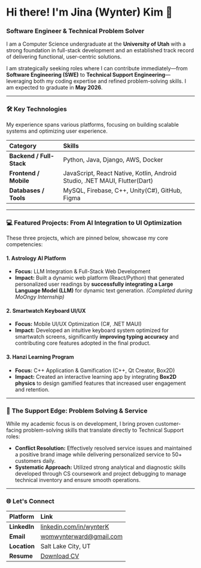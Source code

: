 # Hi there! I'm Jina (Wynter) Kim 👋

### **Software Engineer & Technical Problem Solver**

I am a Computer Science undergraduate at the **University of Utah** with a strong foundation in full-stack development and an established track record of delivering functional, user-centric solutions.

I am strategically seeking roles where I can contribute immediately—from **Software Engineering (SWE)** to **Technical Support Engineering**—leveraging both my coding expertise and refined problem-solving skills. I am expected to graduate in **May 2026**.

---

### 🛠️ **Key Technologies**

My experience spans various platforms, focusing on building scalable systems and optimizing user experience.

| Category | Skills |
| :--- | :--- |
| **Backend / Full-Stack** | Python, Java, Django, AWS, Docker |
| **Frontend / Mobile** | JavaScript, React Native, Kotlin, Android Studio, .NET MAUI, Flutter(Dart) |
| **Databases / Tools** | MySQL, Firebase, C++, Unity(C#), GitHub, Figma |

---

### 💻 **Featured Projects: From AI Integration to UI Optimization**

These three projects, which are pinned below, showcase my core competencies:

#### 1. Astrology AI Platform
- **Focus:** LLM Integration & Full-Stack Web Development
- **Impact:** Built a dynamic web platform (React/Python) that generated personalized user readings by **successfully integrating a Large Language Model (LLM)** for dynamic text generation. *(Completed during MoOngy Internship)*

#### 2. Smartwatch Keyboard UI/UX
- **Focus:** Mobile UI/UX Optimization (C#, .NET MAUI)
- **Impact:** Developed an intuitive keyboard system optimized for smartwatch screens, significantly **improving typing accuracy** and contributing core features adopted in the final product.

#### 3. Hanzi Learning Program
- **Focus:** C++ Application & Gamification (C++, Qt Creator, Box2D)
- **Impact:** Created an interactive learning app by integrating **Box2D physics** to design gamified features that increased user engagement and retention.

---

### 🤝 **The Support Edge: Problem Solving & Service**

While my academic focus is on development, I bring proven customer-facing problem-solving skills that translate directly to Technical Support roles:

- **Conflict Resolution:** Effectively resolved service issues and maintained a positive brand image while delivering personalized service to 50+ customers daily.
- **Systematic Approach:** Utilized strong analytical and diagnostic skills developed through CS coursework and project debugging to manage technical inventory and ensure smooth operations.

---

### 🌐 **Let's Connect**

| Platform | Link |
| :--- | :--- |
| **LinkedIn** | [linkedin.com/in/wynterK](https://linkedin.com/in/wynterK)|
| **Email** | [womwynterward@gmail.com](womwynterward@gmail.com) |
| **Location** | Salt Lake City, UT |
| **Resume** | [Download CV](https://drive.google.com/file/d/1_D6j0ILk5zQUW3qyujTqkEjEoGPokB-u/view?usp=sharing) |
